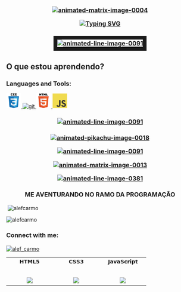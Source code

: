 <h3 align="center">
<a href="https://www.animatedimages.org/cat-matrix-568.htm"><img src="https://www.animatedimages.org/data/media/568/animated-matrix-image-0004.gif" border="0" alt="animated-matrix-image-0004" /></a> 

[![Typing SVG](https://readme-typing-svg.demolab.com?font=Fira+Code&weight=500&size=40&duration=4500&pause=1000&center=true&width=990&height=80&lines=Opa%2C+meu+nome+%C3%A9+Alef!;Iniciando+agora+na+programa%C3%A7%C3%A3o+)](https://git.io/typing-svg)


<h3 align="center">
<a href="https://www.animatedimages.org/cat-lines-562.htm"><img src="https://www.animatedimages.org/data/media/562/animated-line-image-0091.gif" border="10" align="center" alt="animated-line-image-0091" /></a> 

## O que estou aprendendo?  <h3 align="center">
<h3 align="left">Languages and Tools:</h3>
<p align="left"> <a href="https://www.w3schools.com/css/" target="_blank" rel="noreferrer"> <img src="https://raw.githubusercontent.com/devicons/devicon/master/icons/css3/css3-original-wordmark.svg" alt="css3" width="40" height="40"/> </a> <a href="https://git-scm.com/" target="_blank" rel="noreferrer"> <img src="https://www.vectorlogo.zone/logos/git-scm/git-scm-icon.svg" alt="git" width="40" height="40"/> </a> <a href="https://www.w3.org/html/" target="_blank" rel="noreferrer"> <img src="https://raw.githubusercontent.com/devicons/devicon/master/icons/html5/html5-original-wordmark.svg" alt="html5" width="40" height="40"/> </a> <a href="https://developer.mozilla.org/en-US/docs/Web/JavaScript" target="_blank" rel="noreferrer"> <img src="https://raw.githubusercontent.com/devicons/devicon/master/icons/javascript/javascript-original.svg" alt="javascript" width="40" height="40"/> </a> </p>




<table>
  <tbody>
    <tr valign="top">
      <td width="25%" align="center">
        <span>𝗛𝗧𝗠𝗟𝟱</span><br><br><br>
        <img height="64px" src="https://cdn.svgporn.com/logos/html-5.svg">
      </td>
      <td width="25%" align="center">
        <span>𝗖𝗦𝗦𝟯</span><br><br><br>
        <img height="64px" src="https://cdn.svgporn.com/logos/css-3.svg">
      </td>
      <td width="25%" align="center">
        <span>𝗝𝗮𝘃𝗮𝗦𝗰𝗿𝗶𝗽𝘁</span><br><br><br>
        <img height="64px" src="https://cdn.svgporn.com/logos/javascript.svg">
      </td>

<h3 align="center">
<a href="https://www.animatedimages.org/cat-lines-562.htm"><img src="https://www.animatedimages.org/data/media/562/animated-line-image-0091.gif" border="0" alt="animated-line-image-0091" /></a> <h3 align="center">

<a href="https://www.animatedimages.org/cat-pikachu-1432.htm"><img src="https://www.animatedimages.org/data/media/1432/animated-pikachu-image-0018.gif" border="0" alt="animated-pikachu-image-0018" /></a>

<a href="https://www.animatedimages.org/cat-lines-562.htm"><img src="https://www.animatedimages.org/data/media/562/animated-line-image-0091.gif" border="0" alt="animated-line-image-0091" /></a>

<a href="https://www.animatedimages.org/cat-matrix-568.htm"><img src="https://www.animatedimages.org/data/media/568/animated-matrix-image-0013.gif" border="0" alt="animated-matrix-image-0013" /></a>

<a href="https://www.animatedimages.org/cat-lines-562.htm"><img src="https://www.animatedimages.org/data/media/562/animated-line-image-0381.gif" border="0" alt="animated-line-image-0381" /></a>
<h3 align="center">ME AVENTURANDO NO RAMO DA PROGRAMAÇÃO</h3>

<p>&nbsp;<img align="center" src="https://github-readme-stats.vercel.app/api?username=alefcarmo&show_icons=true&theme=highcontrast&locale=en" alt="alefcarmo" /></p>

<p align="left"> <img src="https://komarev.com/ghpvc/?username=alefcarmo&label=Profile%20views&color=0e75b6&style=flat" alt="alefcarmo" /> </p>

<h3 align="left">Connect with me:</h3>
<p align="left">
<a href="https://instagram.com/alef_carmo" target="blank"><img align="center" src="https://raw.githubusercontent.com/rahuldkjain/github-profile-readme-generator/master/src/images/icons/Social/instagram.svg" alt="alef_carmo" height="30" width="40" /></a>
</p>


